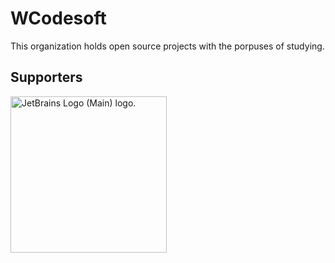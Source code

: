 # WCodesoft

This organization holds open source projects with the porpuses of studying.

## Supporters

<img width="250" height="250" src="https://resources.jetbrains.com/storage/products/company/brand/logos/jb_beam.png" alt="JetBrains Logo (Main) logo.">

